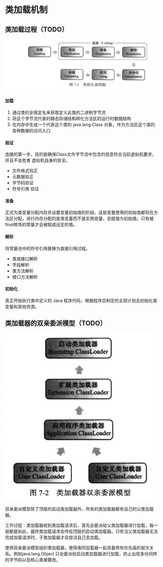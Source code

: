 # 类加载机制

## 类加载过程（TODO）

![](../../.gitbook/assets/jie-ping-2019121122.24.23.png)

#### 加载

1. 通过类的全限定名来获取定义此类的二进制字节流
2. 将这个字节流代表的静态存储结构转化方法区的运行时数据结构
3. 在内存中生成一个代表这个类的 java.lang.Class 对象，作为方法区这个类的各种数据的访问入口

#### 验证

连接的第一步，目的是确保Class文件字节流中包含的信息符合当前虚拟机要求，并且不会危害 虚拟机自身的安全。

* 文件格式验正
* 元数据验正
* 字节码验证
* 符号引用 验证

#### 准备

正式为类变量分配内存并设置变量初始值的阶段，这些变量使用的初始值都将在方法区分配。进行内存分配的是类变量而不是实例变量，会赋值为初始值。只有被final修饰的常量才会被赋成设定的值。

#### 解析

将常量池中的符号引用替换为直接引用过程。

* 类或接口解析
* 字段解析
* 类方法解析
* 接口方法解析

#### 初始化 

真正开始执行类中定义的 Java 程序代码，根据程序员制定的主观计划去初始化类变量和其他资源。

## 类加载器的双亲委派模型（TODO）

![](../../.gitbook/assets/jie-ping-2019121122.42.48.png)

双亲委派模型除了顶层的启动类加载器外，所有的类加载器都有自己的父类加载器。

工作过程：类加载器收到类加载请求后，首先会委派给父类加载器进行加载，每一层都是如此，最终类加载请求会传给顶层的启动类加载器。只有当父类加载器无法完成加载请求时，子类加载器才会尝试自己去加载。

使用双亲委派模型组织类加载器，使得类同加载器一起具备带有优先级的层次关系。例如java.lang.Object 只会委派给启动类加载器进行加载，防止出现多份同样的字节码以及核心类被篡改。

